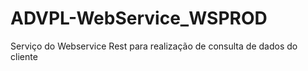 # ADVPL-WebService_WSPROD
Serviço do Webservice Rest para realização de consulta de dados do cliente
